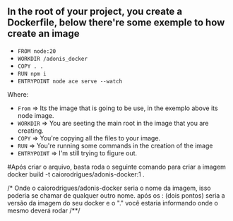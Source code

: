 ## In the root of your project, you create a Dockerfile, below there're some exemple to how create an image


* ``FROM node:20``
* ``WORKDIR /adonis_docker``
* ``COPY . .``
* ``RUN npm i``
* ``ENTRYPOINT node ace serve --watch`` 


Where:

* ``From`` => Its the image that is going to be use, in the exemplo above its node image.
* ``WORKDIR`` => You are seeting the main root in the image that you are creating.
* ``COPY`` => You're copying all the files to your image.
* ``RUN`` => You're running some commands in the creation of the image
* ``ENTRYPOINT`` => I'm still trying to figure out.


#Após criar o arquivo, basta roda o seguinte comando para criar a imagem
docker build -t caiorodrigues/adonis-docker:1 .

/*
Onde o caiorodrigues/adonis-docker seria o nome da imagem, isso poderia se chamar de qualquer outro nome.
após os : (dois pontos) seria a versão da imagem do seu docker
e o "." você estaria informando onde o mesmo deverá rodar
/**/